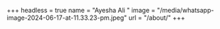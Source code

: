 +++
headless = true
name = "Ayesha Ali "
image = "/media/whatsapp-image-2024-06-17-at-11.33.23-pm.jpeg"
url = "/about/"
+++
